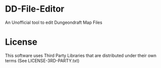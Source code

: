 # DD-File-Editor

An Unofficial tool to edit Dungeondraft Map Files


# License

This software uses Third Party Libraries that are distributed under their own terms (See LICENSE-3RD-PARTY.txt)
